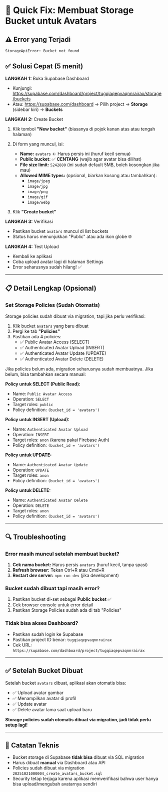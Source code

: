 # 🔧 Quick Fix: Membuat Storage Bucket untuk Avatars

## ⚠️ Error yang Terjadi
```
StorageApiError: Bucket not found
```

## ✅ Solusi Cepat (5 menit)

**LANGKAH 1:** Buka Supabase Dashboard
- Kunjungi: https://supabase.com/dashboard/project/tugqiaqepvaqnnrairax/storage/buckets
- Atau: https://supabase.com/dashboard → Pilih project → **Storage** (sidebar kiri) → **Buckets**

**LANGKAH 2:** Create Bucket
1. Klik tombol **"New bucket"** (biasanya di pojok kanan atas atau tengah halaman)
2. Di form yang muncul, isi:
   - **Name:** `avatars` ← Harus persis ini (huruf kecil semua)
   - **Public bucket:** ✅ **CENTANG** (wajib agar avatar bisa dilihat)
   - **File size limit:** `5242880` (ini sudah default 5MB, boleh kosongkan jika mau)
   - **Allowed MIME types:** (opsional, biarkan kosong atau tambahkan):
     - `image/jpeg`
     - `image/jpg`
     - `image/png`
     - `image/gif`
     - `image/webp`

3. Klik **"Create bucket"**

**LANGKAH 3:** Verifikasi
- Pastikan bucket `avatars` muncul di list buckets
- Status harus menunjukkan "Public" atau ada ikon globe 🌐

**LANGKAH 4:** Test Upload
- Kembali ke aplikasi
- Coba upload avatar lagi di halaman Settings
- Error seharusnya sudah hilang! ✅

---

## 📋 Detail Lengkap (Opsional)

### Set Storage Policies (Sudah Otomatis)

Storage policies sudah dibuat via migration, tapi jika perlu verifikasi:

1. Klik bucket `avatars` yang baru dibuat
2. Pergi ke tab **"Policies"**
3. Pastikan ada 4 policies:
   - ✅ Public Avatar Access (SELECT)
   - ✅ Authenticated Avatar Upload (INSERT)
   - ✅ Authenticated Avatar Update (UPDATE)
   - ✅ Authenticated Avatar Delete (DELETE)

Jika policies belum ada, migration seharusnya sudah membuatnya. Jika belum, bisa tambahkan secara manual:

**Policy untuk SELECT (Public Read):**
- Name: `Public Avatar Access`
- Operation: `SELECT`
- Target roles: `public`
- Policy definition: `(bucket_id = 'avatars')`

**Policy untuk INSERT (Upload):**
- Name: `Authenticated Avatar Upload`
- Operation: `INSERT`
- Target roles: `anon` (karena pakai Firebase Auth)
- Policy definition: `(bucket_id = 'avatars')`

**Policy untuk UPDATE:**
- Name: `Authenticated Avatar Update`
- Operation: `UPDATE`
- Target roles: `anon`
- Policy definition: `(bucket_id = 'avatars')`

**Policy untuk DELETE:**
- Name: `Authenticated Avatar Delete`
- Operation: `DELETE`
- Target roles: `anon`
- Policy definition: `(bucket_id = 'avatars')`

---

## 🔍 Troubleshooting

### Error masih muncul setelah membuat bucket?
1. **Cek nama bucket:** Harus persis `avatars` (huruf kecil, tanpa spasi)
2. **Refresh browser:** Tekan Ctrl+R atau Cmd+R
3. **Restart dev server:** `npm run dev` (jika development)

### Bucket sudah dibuat tapi masih error?
1. Pastikan bucket di-set sebagai **Public bucket** ✅
2. Cek browser console untuk error detail
3. Pastikan Storage Policies sudah ada di tab "Policies"

### Tidak bisa akses Dashboard?
- Pastikan sudah login ke Supabase
- Pastikan project ID benar: `tugqiaqepvaqnnrairax`
- Cek URL: `https://supabase.com/dashboard/project/tugqiaqepvaqnnrairax`

---

## ✅ Setelah Bucket Dibuat

Setelah bucket `avatars` dibuat, aplikasi akan otomatis bisa:
- ✅ Upload avatar gambar
- ✅ Menampilkan avatar di profil
- ✅ Update avatar
- ✅ Delete avatar lama saat upload baru

**Storage policies sudah otomatis dibuat via migration, jadi tidak perlu setup lagi!**

---

## 📝 Catatan Teknis

- Bucket storage di Supabase **tidak bisa** dibuat via SQL migration
- Harus dibuat **manual** via Dashboard atau API
- Policies sudah dibuat via migration `20251021000004_create_avatars_bucket.sql`
- Security tetap terjaga karena aplikasi memverifikasi bahwa user hanya bisa upload/mengubah avatarnya sendiri
